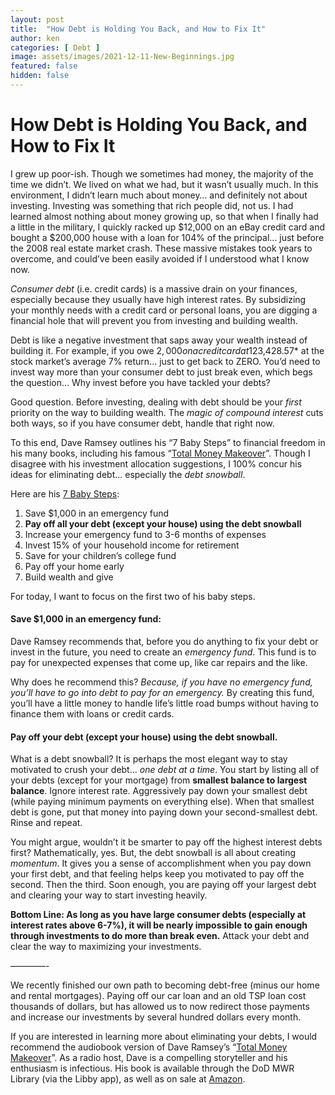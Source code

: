 ```yaml
---
layout: post
title:  "How Debt is Holding You Back, and How to Fix It"
author: ken
categories: [ Debt ]
image: assets/images/2021-12-11-New-Beginnings.jpg
featured: false
hidden: false
---
```


# How Debt is Holding You Back, and How to Fix It

I grew up poor-ish.  Though we sometimes had money, the majority of the time we didn’t.  We lived on what we had, but it wasn’t usually much.  In this environment, I didn’t learn much about money… and definitely not about investing.  Investing was something that rich people did, not us.  I had learned almost nothing about money growing up, so that when I finally had a little in the military, I quickly racked up $12,000 on an eBay credit card and bought a $200,000 house with a loan for 104% of the principal… just before the 2008 real estate market crash.  These massive mistakes took years to overcome, and could’ve been easily avoided if I understood what I know now.

_Consumer debt_ (i.e. credit cards) is a massive drain on your finances, especially because they usually have high interest rates.  By subsidizing your monthly needs with a credit card or personal loans, you are digging a financial hole that will prevent you from investing and building wealth.

Debt is like a negative investment that saps away your wealth instead of building it.  For example, if you owe $2,000 on a credit card at 12% APR, you would have to invest *$3,428.57* at the stock market’s average 7% return… just to get back to ZERO.  You’d need to invest way more than your consumer debt to just break even, which begs the question… Why invest before you have tackled your debts?

Good question.  Before investing, dealing with debt should be your *first* priority on the way to building wealth. The _magic of compound interest_ cuts both ways, so if you have consumer debt, handle that right now.

To this end, Dave Ramsey outlines his “7 Baby Steps” to financial freedom in his many books, including his famous “[Total Money Makeover](https://www.amazon.com/gp/product/1595555277/ref=as_li_tl?ie=UTF8&camp=1789&creative=9325&creativeASIN=1595555277&linkCode=as2&tag=militaryinv09-20&linkId=95c18adcd920ae41662590669567400b)”.  Though I disagree with his investment allocation suggestions, I 100% concur his ideas for eliminating debt… especially the _debt snowball_.  

Here are his [7 Baby Steps](https://www.ramseysolutions.com/dave-ramsey-7-baby-steps#baby_step_2):

1. Save $1,000 in an emergency fund
2. **Pay off all your debt (except your house) using the debt snowball**
3. Increase your emergency fund to 3-6 months of expenses
4. Invest 15% of your household income for retirement
5. Save for your children’s college fund
6. Pay off your home early
7. Build wealth and give

For today, I want to focus on the first two of his baby steps.  

#### Save $1,000 in an emergency fund:

Dave Ramsey recommends that, before you do anything to fix your debt or invest in the future, you need to create an _emergency fund_.  This fund is to pay for unexpected expenses that come up, like car repairs and the like.  

Why does he recommend this?  *Because, if you have no emergency fund, you’ll have to go into debt to pay for an emergency.*  By creating this fund, you’ll have a little money to handle life’s little road bumps without having to finance them with loans or credit cards.

#### Pay off your debt (except your house) using the debt snowball.

What is a debt snowball?  It is perhaps the most elegant way to stay motivated to crush your debt… _one debt at a time_.  You start by listing all of your debts (except for your mortgage) from **smallest balance to largest balance**.  Ignore interest rate.  Aggressively pay down your smallest debt (while paying minimum payments on everything else).  When that smallest debt is gone, put that money into paying down your second-smallest debt.  Rinse and repeat. 

You might argue, wouldn’t it be smarter to pay off the highest interest debts first?  Mathematically, yes.  But, the debt snowball is all about creating _momentum_.  It gives you a sense of accomplishment when you pay down your first debt, and that feeling helps keep you motivated to pay off the second.  Then the third.  Soon enough, you are paying off your largest debt and clearing your way to start investing heavily.  

**Bottom Line: As long as you have large consumer debts (especially at interest rates above 6-7%), it will be nearly impossible to gain enough through investments to do more than break even.**  Attack your debt and clear the way to maximizing your investments.

————-

We recently finished our own path to becoming debt-free (minus our home and rental mortgages).  Paying off our car loan and an old TSP loan cost thousands of dollars, but has allowed us to now redirect those payments and increase our investments by several hundred dollars every month.  

If you are interested in learning more about eliminating your debts, I would recommend the audiobook version of Dave Ramsey’s “[Total Money Makeover](https://www.amazon.com/gp/product/1595555277/ref=as_li_tl?ie=UTF8&camp=1789&creative=9325&creativeASIN=1595555277&linkCode=as2&tag=militaryinv09-20&linkId=95c18adcd920ae41662590669567400b)”.  As a radio host, Dave is a compelling storyteller and his enthusiasm is infectious.  His book is available through the DoD MWR Library (via the Libby app), as well as on sale at [Amazon](https://www.amazon.com/gp/product/1595555277/ref=as_li_tl?ie=UTF8&camp=1789&creative=9325&creativeASIN=1595555277&linkCode=as2&tag=militaryinv09-20&linkId=95c18adcd920ae41662590669567400b).
